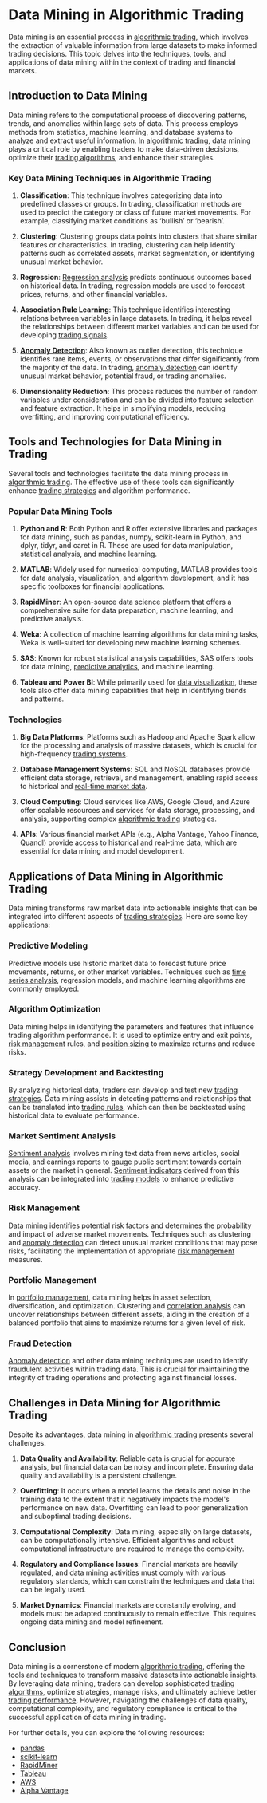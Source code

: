 # Data Mining in Algorithmic Trading

Data mining is an essential process in [algorithmic trading](../a/algorithmic_trading.md), which involves the extraction of valuable information from large datasets to make informed trading decisions. This topic delves into the techniques, tools, and applications of data mining within the context of trading and financial markets. 

## Introduction to Data Mining

Data mining refers to the computational process of discovering patterns, trends, and anomalies within large sets of data. This process employs methods from statistics, machine learning, and database systems to analyze and extract useful information. In [algorithmic trading](../a/algorithmic_trading.md), data mining plays a critical role by enabling traders to make data-driven decisions, optimize their [trading algorithms](../t/trading_algorithms.md), and enhance their strategies.

### Key Data Mining Techniques in Algorithmic Trading

1. **Classification**: This technique involves categorizing data into predefined classes or groups. In trading, classification methods are used to predict the category or class of future market movements. For example, classifying market conditions as ‘bullish’ or ‘bearish’.

2. **Clustering**: Clustering groups data points into clusters that share similar features or characteristics. In trading, clustering can help identify patterns such as correlated assets, market segmentation, or identifying unusual market behavior.

3. **Regression**: [Regression analysis](../r/regression_analysis.md) predicts continuous outcomes based on historical data. In trading, regression models are used to forecast prices, returns, and other financial variables.

4. **Association Rule Learning**: This technique identifies interesting relations between variables in large datasets. In trading, it helps reveal the relationships between different market variables and can be used for developing [trading signals](../t/trading_signals.md).

5. **[Anomaly Detection](../a/anomaly_detection.md)**: Also known as outlier detection, this technique identifies rare items, events, or observations that differ significantly from the majority of the data. In trading, [anomaly detection](../a/anomaly_detection.md) can identify unusual market behavior, potential fraud, or trading anomalies.

6. **Dimensionality Reduction**: This process reduces the number of random variables under consideration and can be divided into feature selection and feature extraction. It helps in simplifying models, reducing overfitting, and improving computational efficiency.

## Tools and Technologies for Data Mining in Trading

Several tools and technologies facilitate the data mining process in [algorithmic trading](../a/algorithmic_trading.md). The effective use of these tools can significantly enhance [trading strategies](../t/trading_strategies.md) and algorithm performance.

### Popular Data Mining Tools

1. **Python and R**: Both Python and R offer extensive libraries and packages for data mining, such as pandas, numpy, scikit-learn in Python, and dplyr, tidyr, and caret in R. These are used for data manipulation, statistical analysis, and machine learning.

2. **MATLAB**: Widely used for numerical computing, MATLAB provides tools for data analysis, visualization, and algorithm development, and it has specific toolboxes for financial applications.

3. **RapidMiner**: An open-source data science platform that offers a comprehensive suite for data preparation, machine learning, and predictive analysis.

4. **Weka**: A collection of machine learning algorithms for data mining tasks, Weka is well-suited for developing new machine learning schemes.

5. **SAS**: Known for robust statistical analysis capabilities, SAS offers tools for data mining, [predictive analytics](../p/predictive_analytics.md), and machine learning.

6. **Tableau and Power BI**: While primarily used for [data visualization](../d/data_visualization.md), these tools also offer data mining capabilities that help in identifying trends and patterns.

### Technologies

1. **Big Data Platforms**: Platforms such as Hadoop and Apache Spark allow for the processing and analysis of massive datasets, which is crucial for high-frequency [trading systems](../t/trading_systems.md).

2. **Database Management Systems**: SQL and NoSQL databases provide efficient data storage, retrieval, and management, enabling rapid access to historical and [real-time market data](../r/real-time_market_data.md).

3. **Cloud Computing**: Cloud services like AWS, Google Cloud, and Azure offer scalable resources and services for data storage, processing, and analysis, supporting complex [algorithmic trading](../a/algorithmic_trading.md) strategies.

4. **APIs**: Various financial market APIs (e.g., Alpha Vantage, Yahoo Finance, Quandl) provide access to historical and real-time data, which are essential for data mining and model development.

## Applications of Data Mining in Algorithmic Trading

Data mining transforms raw market data into actionable insights that can be integrated into different aspects of [trading strategies](../t/trading_strategies.md). Here are some key applications:

### Predictive Modeling

Predictive models use historic market data to forecast future price movements, returns, or other market variables. Techniques such as [time series analysis](../t/time_series_analysis.md), regression models, and machine learning algorithms are commonly employed.

### Algorithm Optimization

Data mining helps in identifying the parameters and features that influence trading algorithm performance. It is used to optimize entry and exit points, [risk management](../r/risk_management.md) rules, and [position sizing](../p/position_sizing.md) to maximize returns and reduce risks.

### Strategy Development and Backtesting

By analyzing historical data, traders can develop and test new [trading strategies](../t/trading_strategies.md). Data mining assists in detecting patterns and relationships that can be translated into [trading rules](../t/trading_rules.md), which can then be backtested using historical data to evaluate performance.

### Market Sentiment Analysis

[Sentiment analysis](../s/sentiment_analysis.md) involves mining text data from news articles, social media, and earnings reports to gauge public sentiment towards certain assets or the market in general. [Sentiment indicators](../s/sentiment_indicators.md) derived from this analysis can be integrated into [trading models](../t/trading_models.md) to enhance predictive accuracy.

### Risk Management

Data mining identifies potential risk factors and determines the probability and impact of adverse market movements. Techniques such as clustering and [anomaly detection](../a/anomaly_detection.md) can detect unusual market conditions that may pose risks, facilitating the implementation of appropriate [risk management](../r/risk_management.md) measures.

### Portfolio Management

In [portfolio management](../p/portfolio_management.md), data mining helps in asset selection, diversification, and optimization. Clustering and [correlation analysis](../c/correlation_analysis.md) can uncover relationships between different assets, aiding in the creation of a balanced portfolio that aims to maximize returns for a given level of risk.

### Fraud Detection

[Anomaly detection](../a/anomaly_detection.md) and other data mining techniques are used to identify fraudulent activities within trading data. This is crucial for maintaining the integrity of trading operations and protecting against financial losses.

## Challenges in Data Mining for Algorithmic Trading

Despite its advantages, data mining in [algorithmic trading](../a/algorithmic_trading.md) presents several challenges.

1. **Data Quality and Availability**: Reliable data is crucial for accurate analysis, but financial data can be noisy and incomplete. Ensuring data quality and availability is a persistent challenge.

2. **Overfitting**: It occurs when a model learns the details and noise in the training data to the extent that it negatively impacts the model's performance on new data. Overfitting can lead to poor generalization and suboptimal trading decisions.

3. **Computational Complexity**: Data mining, especially on large datasets, can be computationally intensive. Efficient algorithms and robust computational infrastructure are required to manage the complexity.

4. **Regulatory and Compliance Issues**: Financial markets are heavily regulated, and data mining activities must comply with various regulatory standards, which can constrain the techniques and data that can be legally used.

5. **Market Dynamics**: Financial markets are constantly evolving, and models must be adapted continuously to remain effective. This requires ongoing data mining and model refinement.

## Conclusion

Data mining is a cornerstone of modern [algorithmic trading](../a/algorithmic_trading.md), offering the tools and techniques to transform massive datasets into actionable insights. By leveraging data mining, traders can develop sophisticated [trading algorithms](../t/trading_algorithms.md), optimize strategies, manage risks, and ultimately achieve better [trading performance](../t/trading_performance.md). However, navigating the challenges of data quality, computational complexity, and regulatory compliance is critical to the successful application of data mining in trading.

For further details, you can explore the following resources:
- [pandas](https://pandas.pydata.org/)
- [scikit-learn](https://scikit-learn.org/)
- [RapidMiner](https://rapidminer.com/)
- [Tableau](https://www.tableau.com/)
- [AWS](https://aws.amazon.com/)
- [Alpha Vantage](https://www.alphavantage.co/)
